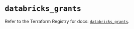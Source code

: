 # `databricks_grants`

Refer to the Terraform Registry for docs: [`databricks_grants`](https://registry.terraform.io/providers/databricks/databricks/1.70.0/docs/resources/grants).
